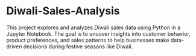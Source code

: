 # Diwali-Sales-Analysis
This project explores and analyzes Diwali sales data using Python in a Jupyter Notebook. The goal is to uncover insights into customer behavior, product preferences, and sales patterns to help businesses make data-driven decisions during festive seasons like Diwali.
